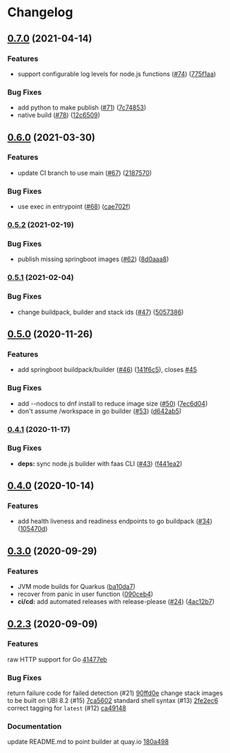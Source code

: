 # Changelog

## [0.7.0](https://www.github.com/boson-project/buildpacks/compare/v0.6.0...v0.7.0) (2021-04-14)


### Features

* support configurable log levels for node.js functions ([#74](https://www.github.com/boson-project/buildpacks/issues/74)) ([775f1aa](https://www.github.com/boson-project/buildpacks/commit/775f1aab780c8f8e39a75b797f3edd15aa5a622d))


### Bug Fixes

* add python to make publish ([#71](https://www.github.com/boson-project/buildpacks/issues/71)) ([7c74853](https://www.github.com/boson-project/buildpacks/commit/7c74853eb056d02044a30abf7668d526a15763e8))
* native build ([#78](https://www.github.com/boson-project/buildpacks/issues/78)) ([12c6509](https://www.github.com/boson-project/buildpacks/commit/12c6509a60e2551ac551bba1c78ab5174d152e42))

## [0.6.0](https://www.github.com/boson-project/buildpacks/compare/v0.5.2...v0.6.0) (2021-03-30)


### Features

* update CI branch to use main ([#67](https://www.github.com/boson-project/buildpacks/issues/67)) ([2187570](https://www.github.com/boson-project/buildpacks/commit/2187570488ad7c6d74246f7dac177e8e15421f80))


### Bug Fixes

* use exec in entrypoint ([#68](https://www.github.com/boson-project/buildpacks/issues/68)) ([cae702f](https://www.github.com/boson-project/buildpacks/commit/cae702f583aea7d5fe79dcdec8d184a4104a79e8))

### [0.5.2](https://www.github.com/boson-project/buildpacks/compare/v0.5.1...v0.5.2) (2021-02-19)


### Bug Fixes

* publish missing springboot images ([#62](https://www.github.com/boson-project/buildpacks/issues/62)) ([8d0aaa8](https://www.github.com/boson-project/buildpacks/commit/8d0aaa8dd4d21722c7cbb28838341f98731cf2d4))

### [0.5.1](https://www.github.com/boson-project/buildpacks/compare/v0.5.0...v0.5.1) (2021-02-04)


### Bug Fixes

* change buildpack, builder and stack ids ([#47](https://www.github.com/boson-project/buildpacks/issues/47)) ([5057386](https://www.github.com/boson-project/buildpacks/commit/50573860d262f7c1685d5283288722f2f5f4bc29))

## [0.5.0](https://www.github.com/boson-project/buildpacks/compare/v0.4.1...v0.5.0) (2020-11-26)


### Features

* add springboot buildpack/builder ([#46](https://www.github.com/boson-project/buildpacks/issues/46)) ([141f6c5](https://www.github.com/boson-project/buildpacks/commit/141f6c53a916b3bc41bc4e0fd639c18626ca3d85)), closes [#45](https://www.github.com/boson-project/buildpacks/issues/45)


### Bug Fixes

* add --nodocs to dnf install to reduce image size ([#50](https://www.github.com/boson-project/buildpacks/issues/50)) ([7ec6d04](https://www.github.com/boson-project/buildpacks/commit/7ec6d04e3a90ece91a368824e0d8ac7824c9aee6))
* don't assume /workspace in go builder ([#53](https://www.github.com/boson-project/buildpacks/issues/53)) ([d642ab5](https://www.github.com/boson-project/buildpacks/commit/d642ab50bb363442969753272beb0dd408b771ae))

### [0.4.1](https://www.github.com/boson-project/buildpacks/compare/v0.4.0...v0.4.1) (2020-11-17)


### Bug Fixes

* **deps:** sync node.js builder with faas CLI ([#43](https://www.github.com/boson-project/buildpacks/issues/43)) ([f441ea2](https://www.github.com/boson-project/buildpacks/commit/f441ea227cdbacb03e081b49d30edcda1301843d))

## [0.4.0](https://www.github.com/boson-project/buildpacks/compare/v0.3.2...v0.4.0) (2020-10-14)


### Features

* add health liveness and readiness endpoints to go buildpack ([#34](https://www.github.com/boson-project/buildpacks/issues/34)) ([105470d](https://www.github.com/boson-project/buildpacks/commit/105470db93f200e23f63a46f034ed1de06ed0c97))

## [0.3.0](https://www.github.com/boson-project/buildpacks/compare/v0.2.3...v0.3.0) (2020-09-29)


### Features

* JVM mode builds for Quarkus ([ba10da7](https://www.github.com/boson-project/buildpacks/commit/ba10da7eb9d9db9c0d21d0722083fe439d282de3))
* recover from panic in user function ([090ceb4](https://www.github.com/boson-project/buildpacks/commit/090ceb48fe6fc118a14eebe81b4fb89775e0e1a9))
* **ci/cd:** add automated releases with release-please ([#24](https://www.github.com/boson-project/buildpacks/issues/24)) ([4ac12b7](https://www.github.com/boson-project/buildpacks/commit/4ac12b7029e92030704e5112009445fd62f2a586))

## [0.2.3](https://www.github.com/boson-project/buildpacks/compare/v0.1.0...v0.2.3) (2020-09-09)


### Features

 raw HTTP support for Go [41477eb](https://github.com/boson-project/buildpacks/commit/41477eb15a85755c803181b21bc20dcb8fdc8ddf)

 ### Bug Fixes

return failure code for failed detection (#21) [90ffd0e](https://github.com/boson-project/buildpacks/commit/90ffd0e32b26318a924ce120d53550eb8bcbec41)
change stack images to be built on UBI 8.2 (#15) [7ca5602](https://github.com/boson-project/buildpacks/commit/7ca5602c15ba6b6e091b2d87e137a08ec026865a)
standard shell syntax (#13) [2fe2ec6](https://github.com/boson-project/buildpacks/commit/2fe2ec69793c58c136ec14133c987596f8229d14)
correct tagging for `latest` (#12) [ca49148](https://github.com/boson-project/buildpacks/commit/ca491489233c6b0a1481e214b2bc1a850681ec8a)

### Documentation

update README.md to point builder at quay.io [180a498](https://github.com/boson-project/buildpacks/commit/180a498ddf22e126842afe201b79168a28f8fb8a)
